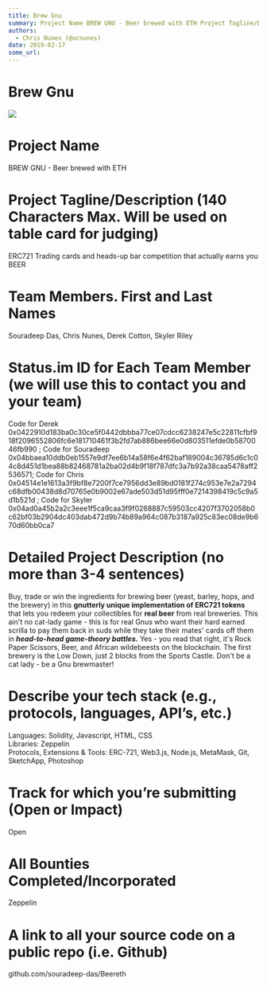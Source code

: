 ```yaml
---
title: Brew Gnu
summary: Project Name BREW GNU - Beer brewed with ETH Project Tagline/Description (140 Characters Max. Will be used on table card for judging) ERC721 Trading cards and heads-up bar competition that actually earns you BEER Team Members. First and Last Names Souradeep Das, Chris Nunes, Derek Cotton, Skyler Riley Status.im ID for Each Team Member (we will use this to contact you and your team) Code for Derek 0x0422910d183ba0c30ce5f0442dbbba77ce07cdcc6238247e5c22811cfbf918f2096552806fc6e181710461f3b2fd7ab886
authors:
  - Chris Nunes (@ucnunes)
date: 2019-02-17
some_url: 
---
```


# Brew Gnu


![](https://api.kauri.io:443/ipfs/QmZXfKNEeFdcP5wv6dGNQuRRqK8YdnzHHy4ML2h2SUYJFU)

# Project Name
BREW GNU - Beer brewed with ETH

# Project Tagline/Description (140 Characters Max. Will be used on table card for judging)
ERC721 Trading cards and heads-up bar competition that actually earns you BEER

# Team Members. First and Last Names
Souradeep Das, Chris Nunes, Derek Cotton, Skyler Riley

# Status.im ID for Each Team Member (we will use this to contact you and your team)
Code for Derek 0x0422910d183ba0c30ce5f0442dbbba77ce07cdcc6238247e5c22811cfbf918f2096552806fc6e181710461f3b2fd7ab886bee66e0d803511efde0b5870046fb990 ; 
Code for Souradeep 0x04bbaea10ddb0eb1557e9df7ee6b14a58f6e4f62baf189004c36785d6c1c04c8d451d1bea88b82468781a2ba02d4b9f18f787dfc3a7b92a38caa5478aff2536571; 
Code for Chris 0x04514e1e1613a3f9bf8e7200f7ce7956dd3e89bd0181f274c953e7e2a7294c68dfb00438d8d70765e0b9002e67ade503d51d95fff0e7214398419c5c9a5d1b521d ; 
Code for Skyler 0x04ad0a45b2a2c3eee1f5ca9caa3f9f0268887c59503cc4207f3702058b0c62bf03b2904dc403dab472d9b74b89a964c087b3187a925c83ec08de9b670d60bb0ca7

# Detailed Project Description (no more than 3-4 sentences)
Buy, trade or win the ingredients for brewing beer (yeast, barley, hops, and the brewery) in this **gnutterly unique implementation of ERC721 tokens** that lets you redeem your collectibles for **real beer** from real breweries.  This ain't no cat-lady game - this is for real Gnus who want their hard earned scrilla to pay them back in suds while they take their mates' cards off them in ***head-to-head game-theory battles.***  Yes - you read that right, it's Rock Paper Scissors, Beer, and African wildebeests on the blockchain. The first brewery is the Low Down, just 2 blocks from the Sports Castle.  Don't be a cat lady - be a Gnu brewmaster!

# Describe your tech stack (e.g., protocols, languages, API’s, etc.)
Languages: Solidity, Javascript, HTML, CSS  
Libraries: Zeppelin  
Protocols, Extensions & Tools: ERC-721, Web3.js, Node.js, MetaMask, Git, SketchApp, Photoshop  

# Track for which you’re submitting (Open or Impact)
Open

# All Bounties Completed/Incorporated
Zeppelin

# A link to all your source code on a public repo (i.e. Github)
github.com/souradeep-das/Beereth




